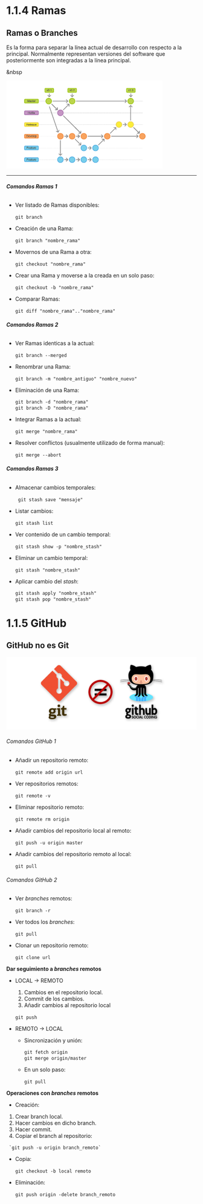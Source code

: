 # **1.1.4 Ramas**
## **Ramas o Branches**
Es la forma para separar la línea actual de desarrollo con respecto a la principal. Normalmente representan versiones del software que posteriormente son integradas a la línea
principal.


&nbsp

![](https://github.com/XescoC/IS-28/raw/master/images/ramas.PNG)

---
###### **Comandos Ramas 1**


* Ver listado de Ramas disponibles:

  `git branch`


 * Creación de una Rama:

      `git branch "nombre_rama"`


 *  Movernos de una Rama a otra:

      `git checkout "nombre_rama"`


* Crear una Rama y moverse a la creada en un solo paso:

    `git checkout -b "nombre_rama"`


* Comparar Ramas:

    `git diff "nombre_rama".."nombre_rama"`


###### **Comandos Ramas 2**



* Ver Ramas identicas a la actual:

  `git branch --merged`


* Renombrar una Rama:

  `git branch -m "nombre_antiguo" "nombre_nuevo"`


* Eliminación de una Rama:

  ```Shell
  git branch -d "nombre_rama"
  git branch -D "nombre_rama"
  ```


* Integrar Ramas a la actual:

  `git merge "nombre_rama"`


* Resolver conflictos (usualmente utilizado de forma manual):

  `git merge --abort`



###### **Comandos Ramas 3**



* Almacenar cambios temporales:

  ` git stash save "mensaje"`


* Listar cambios:

  `git stash list`


* Ver contenido de un cambio temporal:

  `git stash show -p "nombre_stash"`


* Eliminar un cambio temporal:

  `git stash "nombre_stash"`


* Aplicar cambio del *stash*:

   ```Shell
   git stash apply "nombre_stash"
   git stash pop "nombre_stash"
   ```


# **1.1.5 GitHub**
## **GitHub no es Git**


   ![](https://github.com/XescoC/IS-28/raw/master/images/github.PNG)


###### Comandos GitHub 1


  * Añadir un repositorio remoto:

    `git remote add origin url`

  * Ver repositorios remotos:

    `git remote -v`


  * Eliminar repositorio remoto:

    `git remote rm origin`


  * Añadir cambios del repositorio local al remoto:

    `git push -u origin master`


  * Añadir cambios del repositorio remoto al local:

    `git pull`



###### Comandos GitHub 2



  * Ver *branches* remotos:

      `git branch -r`


  * Ver todos los *branches*:

      `git pull`


  * Clonar un repositorio remoto:

      `git clone url`


**Dar seguimiento a *branches* remotos**


  * LOCAL → REMOTO
    1. Cambios en el repositorio local.
    2. Commit de los cambios.
    3. Añadir cambios al repositorio local

      `git push`


  * REMOTO → LOCAL
    * Sincronización y unión:

        ```Shell
        git fetch origin
        git merge origin/master
        ```
    * En un solo paso:

      `git pull`



**Operaciones con *branches* remotos**

  * Creación:
   1. Crear branch local.
   2. Hacer cambios en dicho branch.
   3. Hacer commit.
   4. Copiar el branch al repositorio:

     `git push -u origin branch_remoto`

* Copia:

     `git checkout -b local remoto`

* Eliminación:

     `git push origin -delete branch_remoto`
